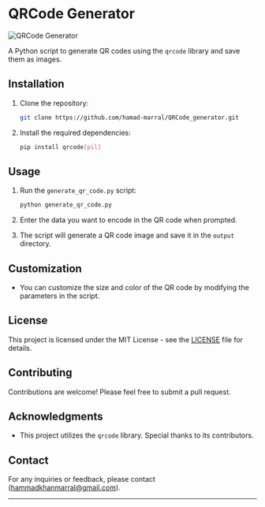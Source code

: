 
# QRCode Generator

![QRCode Generator](https://img.shields.io/github/license/hamad-maarral/QRCode_generator)

A Python script to generate QR codes using the `qrcode` library and save them as images.

## Installation

1. Clone the repository:

    ```bash
    git clone https://github.com/hamad-marral/QRCode_generator.git
    ```

2. Install the required dependencies:

    ```bash
    pip install qrcode[pil]
    ```

## Usage

1. Run the `generate_qr_code.py` script:

    ```bash
    python generate_qr_code.py
    ```

2. Enter the data you want to encode in the QR code when prompted.

3. The script will generate a QR code image and save it in the `output` directory.

## Customization

- You can customize the size and color of the QR code by modifying the parameters in the script.

## License

This project is licensed under the MIT License - see the [LICENSE](LICENSE) file for details.

## Contributing

Contributions are welcome! Please feel free to submit a pull request.

## Acknowledgments

- This project utilizes the `qrcode` library. Special thanks to its contributors.

## Contact

For any inquiries or feedback, please contact (hammadkhanmarral@gmail.com).

---
